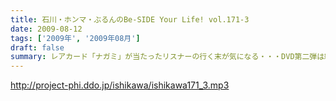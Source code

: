 ```yaml
---
title: 石川・ホンマ・ぶるんのBe-SIDE Your Life! vol.171-3
date: 2009-08-12
tags: ['2009年', '2009年08月']
draft: false
summary: レアカード「ナガミ」が当たったリスナーの行く末が気になる・・・DVD第二弾は絶賛発売中で。そして、ほどよく売れて欲しいのです。NAMAE
---
```


http://project-phi.ddo.jp/ishikawa/ishikawa171_3.mp3
